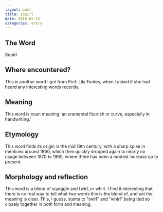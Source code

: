 ```yaml
---
layout: post
title: squirl
date: 2018-05-15
categories: entry
---
```

## The Word
Squirl

## Where encountered?
This is another word I got from Prof. Lila Fontes, when I asked if she had heard any interesting words recently.

## Meaning
This word is noun meaning 'an oramental flourish or curve, especially in handwriting.'

## Etymology
This word finds its origin in the mid 19th century, with a sharp spike in mentions around 1860, which then
quickly dropped again to nearly no usage between 1870 to 1990, where there has been a modest increase up to 
present.

## Morphology and reflection
This word is a blend of squiggle and twirl, or whirl. I find it interesting that there is no real way to tell
what two words this is the blend of, and yet the meaning is clear. This, I guess, stems to "twirl" and "whirl"
being tied so closely together in both form and meaning. 
